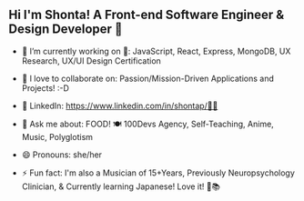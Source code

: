 ## Hi I'm Shonta! A Front-end Software Engineer & Design Developer 👋

<!--
**ShonTechDev/shontechdev** is a ✨ _special_ ✨ repository because its `README.md` (this file) appears on your GitHub profile.-->

- 🔭 I’m currently working on 🌱: JavaScript, React, Express, MongoDB, UX Research, UX/UI Design Certification
- 👯 I love to collaborate on: Passion/Mission-Driven Applications and Projects! :-D
- 🤝 LinkedIn: https://www.linkedin.com/in/shontap/👯‍♀

- 💬 Ask me about: FOOD! 🍽️ 100Devs Agency, Self-Teaching, Anime, Music, Polyglotism
- 😄 Pronouns: she/her
- ⚡ Fun fact: I'm also a Musician of 15+Years, Previously Neuropsychology Clinician, & Currently learning Japanese! Love it! 🩵📚
